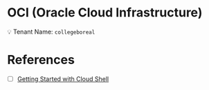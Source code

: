 # OCI (Oracle Cloud Infrastructure)

:bulb: Tenant Name: `collegeboreal`



# References

- [ ] [Getting Started with Cloud Shell](cloud_shell.md)
